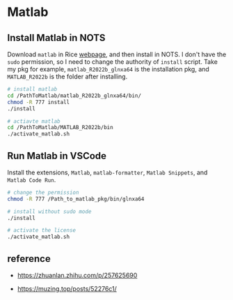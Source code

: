 # Matlab


## Install Matlab in NOTS

Download `matlab` in Rice [webpage](https://kb.rice.edu/page.php?id=69000),
and then install in NOTS.
I don't have the `sudo` permission, so I need to change the authority of `install` script. 
Take my pkg for example, `matlab_R2022b_glnxa64` is the installation pkg, and `MATLAB_R2022b` is the folder after installing.


```bash
# install matlab
cd /PathToMatlab/matlab_R2022b_glnxa64/bin/
chmod -R 777 install
./install

# actiavte matlab
cd /PathToMatlab/MATLAB_R2022b/bin
./activate_matlab.sh

```

## Run Matlab in VSCode 

Install the extensions, `Matlab`, `matlab-formatter`, `Matlab Snippets`, and `Matlab Code Run`.

```bash
# change the permission 
chmod -R 777 /Path_to_matlab_pkg/bin/glnxa64

# install without sudo mode
./install

# activate the license
./activate_matlab.sh
```

## reference

- https://zhuanlan.zhihu.com/p/257625690

- https://muzing.top/posts/52276c1/